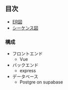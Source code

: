 ## 目次
- [ER図](ER.md)
- [シーケンス図](Sequence.md)

### 構成
- フロントエンド
  - Vue
- バックエンド
  - express
- データベース
  - Postgre on supabase